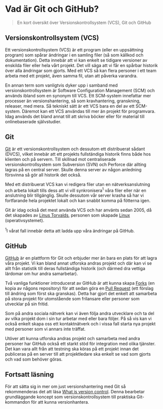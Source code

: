 # Vad är Git och GitHub?

> En kort översikt över Versionskontrollsystem (VCS), Git och GitHub

## Versionskontrollsystem (VCS)

Ett versionskontrollsystem (VCS) är ett program (eller en uppsättning program)
som spårar ändringar i en samling filer (så som källkod och dokumentation).
Detta innebär att vi kan enkelt se tidigare versioner av enskilda filer eller
hela vårt projekt. Det vill säga att vi får en spårbar historik över alla
ändringar som gjorts. Med ett VCS så kan flera personer i ett team arbeta med
ett projekt, även samma fil, utan att påverka varandra.

En annan term som vanligtvis dyker upp i samband med versionskontrollsystem är
Software Configuration Management (SCM) och används ibland som en synonym till
VCS. Ett SCM-system innefattar mer processer än versionshantering, så som
kravhantering, granskning, releaser, med mera. Så tekniskt sätt är ett VCS bara
en del av ett SCM-system. Däremot kan ett VCS användas till mer än projekt för
programvara. Idag används det bland annat till att skriva böcker eller för
material till onlinebaserade självstudier.

## Git

[Git][scm] är ett versionskontrollsystem och dessutom ett distribuerat sådant
(DVCS), vilket innebär att ett projekts fullständiga historik finns både hos
klienten och på servern. Till skillnad mot centraliserade versionskontrollsystem
som Subversion (SVN) och Perforce där allting lagras på en central server.
Skulle denna server av någon anledning försvinna så gör all historik det också.

Med ett distribuerat VCS kan vi redigera filer utan en nätverksanslutning och
arbeta lokalt tills dess att vi vill synkronisera<sup>1</sup> våra filer eller
när en anslutning blir tillgänglig. Skulle dessutom vår server krasha så har vi
fortfarande hela projektet lokalt och kan snabbt komma på fötterna igen.

Git är idag också det mest använda VCS och har använts sedan 2005, då det
skapades av [Linus Torvalds][linus], personen som skapade [Linux][linux]
(operativsystemet).

<sup>1</sup>I vårat fall innebär detta att ladda upp våra ändringar på
GitHub.

## GitHub

[GitHub][github] är en plattform för Git och erbjuder mer än bara en plats för
att lagra våra projekt. Vi kan bland annat utforska andras projekt och där kan
vi se allt från statistik till deras fullständiga historik (och därmed dra
vettiga lärdomar om hur andra samarbetar).

Två vanliga funktioner introducerat av GitHub är att kunna skapa [Forks][forks]
(en kopia av någons repository) för att sedan göra en [Pull Request][pull] (ett
förslag till ändring som först ska granskas). Detta har gjort det enkelt att
samarbeta på stora projekt för utomstående som frilansare eller personer som
utvecklar på sin fritid.

Som på andra sociala nätverk kan vi även följa andra utvecklare och ta del av
vilka projekt dom i sin tur arbetar med eller bara följer. På så vis kan vi
också enkelt skapa oss ett kontaktnätverk och i vissa fall starta nya projekt
med personer som vi annars inte träffat.

Utöver att kunna utforska andras projekt och samarbeta med andra personer har
GitHub också ett starkt stöd för integration med olika tjänster. Det kan vara
allt från att testning ska köras på ett projekt innan det publiceras på en
server till att projektledare ska enkelt se vad som gjorts och vad som behöver
göras.

## Fortsatt läsning

För att sätta sig in mer om just versionshantering med Git så rekommenderas det
att läsa [What is version control][vcs]. Denna bearbetar grundläggande koncept
som versionskontrollsystem till praktiska Git-kommandon för att kunna
versionhantera.

[scm]: https://git-scm.com
[linus]: https://sv.wikipedia.org/wiki/Linus_Torvalds
[linux]: https://github.com/torvalds/linux
[github]: https://github.com
[forks]: https://guides.github.com/activities/forking/
[pull]: https://help.github.com/en/github/collaborating-with-issues-and-pull-requests/creating-a-pull-request
[vcs]: https://www.atlassian.com/git/tutorials/what-is-version-control
